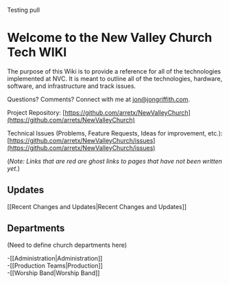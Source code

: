 Testing pull

# Welcome to the New Valley Church Tech WIKI

The purpose of this Wiki is to provide a reference for all of the technologies implemented at NVC.  It is meant to outline all of the technologies, hardware, software, and infrastructure and track issues.

Questions?  Comments?  Connect with me at jon@jongriffith.com.

Project Repository:  [https://github.com/arretx/NewValleyChurch](https://github.com/arrets/NewValleyChurch)

Technical Issues (Problems, Feature Requests, Ideas for improvement, etc.): [https://github.com/arretx/NewValleyChurch/issues](https://github.com/arretx/NewValleyChurch/issues)

(_Note: Links that are red are ghost links to pages that have not been written yet._)

## Updates
[[Recent Changes and Updates|Recent Changes and Updates]]

## Departments

(Need to define church departments here)

-[[Administration|Administration]]  
-[[Production Teams|Production]]  
-[[Worship Band|Worship Band]]
